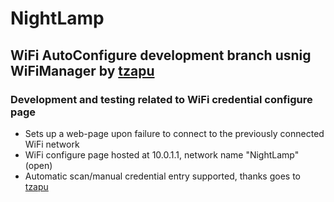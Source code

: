 # NightLamp

## WiFi AutoConfigure development branch usnig WiFiManager by [tzapu](https://github.com/tzapu/WiFiManager)

### Development and testing related to WiFi credential configure page
- Sets up a web-page upon failure to connect to the previously connected WiFi network
- WiFi configure page hosted at 10.0.1.1, network name "NightLamp" (open)
- Automatic scan/manual credential entry supported, thanks goes to [tzapu](https://github.com/tzapu/WiFiManager)
